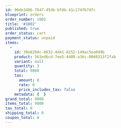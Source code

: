 ```yaml
---
id: 90de3406-7647-45db-bfdb-41c174fb7dfc
blueprint: orders
order_number: 1002
title: '#1002'
published: true
order_status: cart
payment_status: unpaid
items:
  -
    id: 30e829dc-8632-4d41-8252-149ac5ea049b
    product: 361ed6cd-7ee5-4408-a36c-0008313f2fab
    variant: null
    quantity: 3
    total: 9000
    tax:
      amount: 0
      rate: 0
      price_includes_tax: false
    metadata: {  }
grand_total: 9000
items_total: 9000
tax_total: 0
shipping_total: 0
coupon_total: 0
---
```


